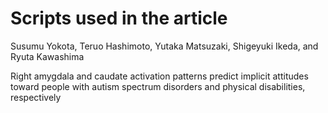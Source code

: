 # Scripts used in the article

Susumu Yokota, Teruo Hashimoto, Yutaka Matsuzaki, Shigeyuki Ikeda, and Ryuta Kawashima

Right amygdala and caudate activation patterns predict implicit attitudes toward people with autism spectrum disorders and physical disabilities, respectively
